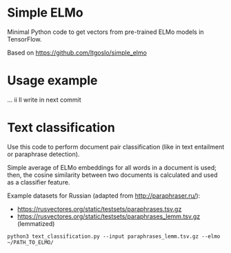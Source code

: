 # Simple ELMo
Minimal Python code to get vectors from pre-trained ELMo models in TensorFlow.

Based on https://github.com/ltgoslo/simple_elmo

# Usage example

... ii ll write in next commit

# Text classification

Use this code to perform document pair classification (like in text entailment or paraphrase detection).

Simple average of ELMo embeddings for all words in a document is used;
then, the cosine similarity between two documents is calculated and used as a classifier feature.

Example datasets for Russian (adapted from http://paraphraser.ru/):
- https://rusvectores.org/static/testsets/paraphrases.tsv.gz
- https://rusvectores.org/static/testsets/paraphrases_lemm.tsv.gz (lemmatized)

`python3 text_classification.py --input paraphrases_lemm.tsv.gz --elmo ~/PATH_TO_ELMO/`


